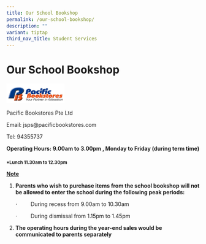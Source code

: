 ```yaml
---
title: Our School Bookshop
permalink: /our-school-bookshop/
description: ""
variant: tiptap
third_nav_title: Student Services
---
```

<h1><strong>Our School Bookshop</strong></h1>
<p></p>
<div class="isomer-image-wrapper">
<img style="width: 30%;" height="auto" width="100%" alt="" src="/images/pacific.png">
</div>
<p>Pacific Bookstores Pte Ltd</p>
<p>Email: jsps@pacificbookstores.com</p>
<p>Tel: 94355737</p>
<p><strong>Operating Hours: 9.00am to 3.00pm , Monday to Friday (during term time)</strong>
</p>
<p><strong><sub>*Lunch 11.30am to 12.30pm</sub></strong>
</p>
<p></p>
<p></p>
<p></p>
<p><strong><u>Note</u></strong>
</p>
<ol data-tight="true" class="tight">
<li>
<p><strong>Parents who wish to purchase items from the school bookshop will not be allowed to enter the school during the following peak periods:</strong>
</p>
<p></p>
<p>·&nbsp;&nbsp;&nbsp;&nbsp;&nbsp;&nbsp;&nbsp;&nbsp; During recess from 9.00am
to 10.30am</p>
<p>·&nbsp;&nbsp;&nbsp;&nbsp;&nbsp;&nbsp;&nbsp;&nbsp; During dismissal from
1.15pm to 1.45pm</p>
<p></p>
</li>
<li>
<p><strong>The operating hours during the year-end sales would be communicated to parents separately</strong>
</p>
<p></p>
<p></p>
</li>
</ol>
<p></p>